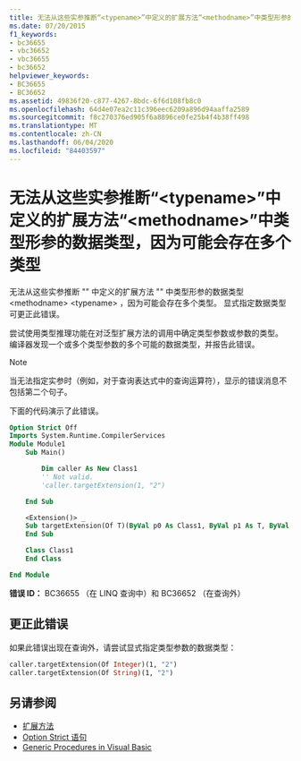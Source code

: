 ```yaml
---
title: 无法从这些实参推断“<typename>”中定义的扩展方法“<methodname>”中类型形参的数据类型，因为可能会存在多个类型
ms.date: 07/20/2015
f1_keywords:
- bc36655
- vbc36652
- vbc36655
- bc36652
helpviewer_keywords:
- BC36655
- BC36652
ms.assetid: 49836f20-c877-4267-8bdc-6f6d108fb8c0
ms.openlocfilehash: 64d4e07ea2c11c396eec6209a896d94aaffa2589
ms.sourcegitcommit: f8c270376ed905f6a8896ce0fe25b4f4b38ff498
ms.translationtype: MT
ms.contentlocale: zh-CN
ms.lasthandoff: 06/04/2020
ms.locfileid: "84403597"
---
```

# <a name="data-types-of-the-type-parameters-in-extension-method-methodname-defined-in-typename-cannot-be-inferred-from-these-arguments-because-more-than-one-type-is-possible"></a>无法从这些实参推断“\<typename>”中定义的扩展方法“\<methodname>”中类型形参的数据类型，因为可能会存在多个类型

无法从这些实参推断 "" 中定义的扩展方法 "" 中类型形参的数据类型 \<methodname> \<typename> ，因为可能会存在多个类型。 显式指定数据类型可更正此错误。

尝试使用类型推理功能在对泛型扩展方法的调用中确定类型参数或参数的类型。 编译器发现一个或多个类型参数的多个可能的数据类型，并报告此错误。

> [!NOTE]
> 当无法指定实参时（例如，对于查询表达式中的查询运算符），显示的错误消息不包括第二个句子。

下面的代码演示了此错误。

```vb
Option Strict Off
Imports System.Runtime.CompilerServices
Module Module1
    Sub Main()

        Dim caller As New Class1
        '' Not valid.
        'caller.targetExtension(1, "2")

    End Sub

    <Extension()> _
    Sub targetExtension(Of T)(ByVal p0 As Class1, ByVal p1 As T, ByVal p2 As T)
    End Sub

    Class Class1
    End Class

End Module
```

**错误 ID：** BC36655 （在 LINQ 查询中）和 BC36652 （在查询外）

## <a name="to-correct-this-error"></a>更正此错误

如果此错误出现在查询外，请尝试显式指定类型参数的数据类型：

```vb
caller.targetExtension(Of Integer)(1, "2")
caller.targetExtension(Of String)(1, "2")
```

## <a name="see-also"></a>另请参阅

- [扩展方法](../programming-guide/language-features/procedures/extension-methods.md)
- [Option Strict 语句](../language-reference/statements/option-strict-statement.md)
- [Generic Procedures in Visual Basic](../programming-guide/language-features/data-types/generic-procedures.md)
